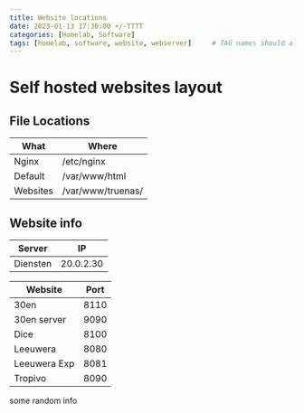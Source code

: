 ```yaml
---
title: Website locations
date: 2023-01-13 17:30:00 +/-TTTT
categories: [Homelab, Software]
tags: [homelab, software, website, webserver]     # TAG names should always be lowercase
---
```

# Self hosted websites layout

## File Locations
|What|Where|
|----|-----|
|Nginx|/etc/nginx|
|Default|/var/www/html|
|Websites|/var/www/truenas/|

## Website info
|Server|IP|
|------|--|
|Diensten|20.0.2.30|

|Website|Port|
|-------|----|
|30en|8110|
|30en server|9090|
|Dice|8100|
|Leeuwera|8080|
|Leeuwera Exp|8081|
|Tropivo|8090|

some random info